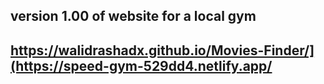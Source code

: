 ## version 1.00 of website for a local gym
## https://walidrashadx.github.io/Movies-Finder/](https://speed-gym-529dd4.netlify.app/



